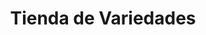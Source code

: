 ---
title: "Tienda de Variedades"
url: /ciudad-satelite/tienda-de-variedades-calle-eduardo-calderon/
shop: comodidad
---